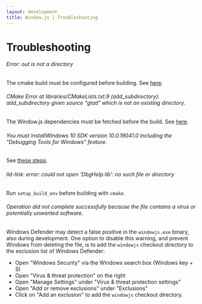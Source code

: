 ```yaml
---
layout: development
title: Window.js | Troubleshooting
---
```


Troubleshooting
===============


###### Error: out is not a directory

The cmake build must be configured before building.
See [here](/dev/build#configuring-windowjs).


###### CMake Error at libraries/CMakeLists.txt:9 (add_subdirectory): add_subdirectory given source "glad" which is not an existing directory.

The Window.js dependencies must be fetched before the build.
See [here](/dev/checkout#4-fetching-the-dependencies).


###### You must installWindows 10 SDK version 10.0.19041.0 including the "Debugging Tools for Windows" feature.

See [these steps](https://stackoverflow.com/questions/66710286/you-must-installwindows-10-sdk-version-10-0-19041-0-including-the-debugging-too).


###### lld-link: error: could not open 'DbgHelp.lib': no such file or directory

Run `setup_build_env` before building with `cmake`.


###### Operation did not complete successfully because the file contains a virus or potentially unwanted software.

Windows Defender may detect a false positive in the `windowjs.exe` binary, also
during development. One option to disable this warning, and prevent Windows from
deleting the file, is to add the `windowjs` checkout directory to the exclusion
list of Windows Defender:

*  Open "Windows Security" via the Windows search box (Windows key + S)
*  Open "Virus & threat protection" on the right
*  Open "Manage Settings" under "Virus & threat protection settings"
*  Open "Add or remove exclusions" under "Exclusions"
*  Click on "Add an exclusion" to add the `windowjs` checkout directory.
